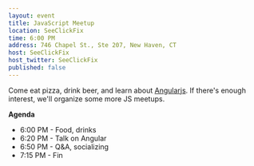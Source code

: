 ```yaml
---
layout: event
title: JavaScript Meetup
location: SeeClickFix
time: 6:00 PM
address: 746 Chapel St., Ste 207, New Haven, CT
host: SeeClickFix
host_twitter: SeeClickFix
published: false
---
```

Come eat pizza, drink beer, and learn about
[Angularjs](http://www.angularjs.org).  If there's
enough interest, we'll organize some more JS
meetups.

**Agenda**
* 6:00 PM - Food, drinks
* 6:20 PM - Talk on Angular
* 6:50 PM - Q&A, socializing
* 7:15 PM - Fin